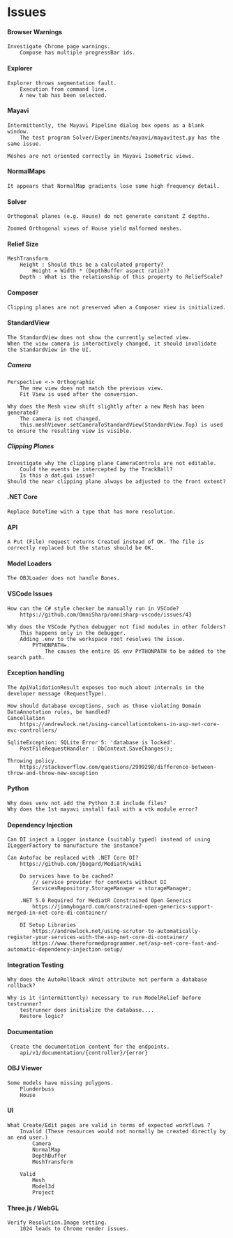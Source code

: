 # Issues
#### Browser Warnings
    Investigate Chrome page warnings.
        Compose has multiple progressBar ids.
#### Explorer
    Explorer throws segmentation fault.
        Execution from command line.
        A new tab has been selected.
#### Mayavi
    Intermittently, the Mayavi Pipeline dialog box opens as a blank window.
        The test program Solver/Experiments/mayavi/mayavitest.py has the same issue.
   
    Meshes are not oriented correctly in Mayavi Isometric views.
#### NormalMaps
    It appears that NormalMap gradients lose some high frequency detail.
#### Solver
    Orthogonal planes (e.g. House) do not generate constant Z depths.
    
    Zoomed Orthogonal views of House yield malformed meshes.
#### Relief Size   
    MeshTransform
        Height : Should this be a calculated property?
            Height = Width * (DepthBuffer aspect ratio)?
        Depth : What is the relationship of this property to ReliefScale?
#### Composer   
    Clipping planes are not preserved when a Composer view is initialized.
#### StandardView
    The StandardView does not show the currently selected view.
    When the view camera is interactively changed, it should invalidate the StandardView in the UI.
##### Camera
    Perspective <-> Orthographic
        The new view does not match the previous view.
        Fit View is used after the conversion.

    Why does the Mesh view shift slightly after a new Mesh has been generated?  
        The camera is not changed.
        this.meshViewer.setCameraToStandardView(StandardView.Top) is used to ensure the resulting view is visible.

##### Clipping Planes
    Investigate why the clipping plane CameraControls are not editable.
        Could the events be intercepted by the TrackBall?
        Is this a dat.gui issue?
    Should the near clipping plane always be adjusted to the front extent?
#### .NET Core
    Replace DateTime with a type that has more resolution.
#### API
    A Put (File) request returns Created instead of OK. The file is correctly replaced but the status should be OK.
#### Model Loaders
    The OBJLoader does not handle Bones.
#### VSCode Issues
    How can the C# style checker be manually run in VSCode?
        https://github.com/OmniSharp/omnisharp-vscode/issues/43
    
    Why does the VSCode Python debugger not find modules in other folders?
        This happens only in the debugger.
        Adding .env to the workspace root resolves the issue.
            PYTHONPATH=.
                The causes the entire OS env PYTHONPATH to be added to the search path.
#### Exception handling
    The ApiValidationResult exposes too much about internals in the developer message (RequestType).
    
    How should database exceptions, such as those violating Domain DataAnnotation rules, be handled?
    Cancellation
        https://andrewlock.net/using-cancellationtokens-in-asp-net-core-mvc-controllers/
    
    SqliteException: SQLite Error 5: 'database is locked'.
        PostFileRequestHandler : DbContext.SaveChanges();
    
    Throwing policy.
        https://stackoverflow.com/questions/2999298/difference-between-throw-and-throw-new-exception
#### Python
    Why does venv not add the Python 3.8 include files?
    Why does the 1st mayavi install fail with a vtk module error?
#### Dependency Injection
    Can DI inject a Logger instance (suitably typed) instead of using ILoggerFactory to manufacture the instance?

    Can Autofac be replaced with .NET Core DI?
        https://github.com/jbogard/MediatR/wiki

        Do services have to be cached?
            // service provider for contexts without DI
            ServicesRepository.StorageManager = storageManager;

        .NET 5.0 Required for MediatR Constrained Open Generics
            https://jimmybogard.com/constrained-open-generics-support-merged-in-net-core-di-container/

        DI Setup Libraries
            https://andrewlock.net/using-scrutor-to-automatically-register-your-services-with-the-asp-net-core-di-container/
            https://www.thereformedprogrammer.net/asp-net-core-fast-and-automatic-dependency-injection-setup/       
#### Integration Testing
    Why does the AutoRollback xUnit attribute not perform a database rollback?              

    Why is it (intermittently) necessary to run ModelRelief before testrunner?
        testrunner does initialize the database....
        Restore logic?
#### Documentation
     Create the documentation content for the endpoints.
        api/v1/documentation/{controller}/{error}
#### OBJ Viewer
    Some models have missing polygons.
        Plunderbuss
        House
#### UI
    What Create/Edit pages are valid in terms of expected workflows ?
        Invalid (These resources would not normally be created directly by an end user.)
            Camera
            NormalMap
            DepthBuffer
            MeshTransform

        Valid
            Mesh
            Model3d
            Project
#### Three.js / WebGL
    Verify Resolution.Image setting.
        1024 leads to Chrome render issues.
